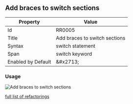 ## Add braces to switch sections

| Property | Value |
| -------- | ----- |
| Id | RR0005 |
| Title | Add braces to switch sections |
| Syntax | switch statement |
| Span | switch keyword |
| Enabled by Default | &\#x2713; |

### Usage

![Add braces to switch sections](../../images/refactorings/AddBracesToSwitchSections.png)

[full list of refactorings](Refactorings.md)